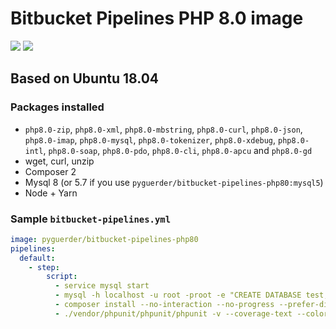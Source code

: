 # Bitbucket Pipelines PHP 8.0 image

[![](https://images.microbadger.com/badges/version/pyguerder/bitbucket-pipelines-php80.svg)](https://microbadger.com/images/pyguerder/bitbucket-pipelines-php80 "Get your own version badge on microbadger.com") [![](https://images.microbadger.com/badges/image/pyguerder/bitbucket-pipelines-php80.svg)](https://microbadger.com/images/pyguerder/bitbucket-pipelines-php80 "Get your own image badge on microbadger.com")

## Based on Ubuntu 18.04

### Packages installed

- `php8.0-zip`, `php8.0-xml`, `php8.0-mbstring`, `php8.0-curl`, `php8.0-json`, `php8.0-imap`, `php8.0-mysql`, `php8.0-tokenizer`, `php8.0-xdebug`, `php8.0-intl`, `php8.0-soap`, `php8.0-pdo`, `php8.0-cli`, `php8.0-apcu` and `php8.0-gd`
- wget, curl, unzip
- Composer 2
- Mysql 8 (or 5.7 if you use `pyguerder/bitbucket-pipelines-php80:mysql5`)
- Node + Yarn

### Sample `bitbucket-pipelines.yml`

```YAML
image: pyguerder/bitbucket-pipelines-php80
pipelines:
  default:
    - step:
        script:
          - service mysql start
          - mysql -h localhost -u root -proot -e "CREATE DATABASE test;"
          - composer install --no-interaction --no-progress --prefer-dist
          - ./vendor/phpunit/phpunit/phpunit -v --coverage-text --colors=never --stderr
```
